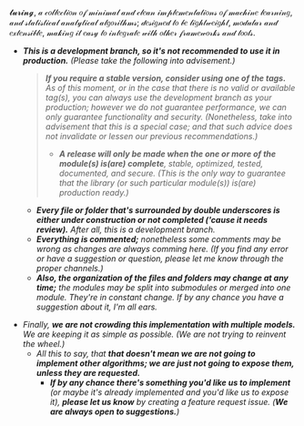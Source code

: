 𝓽𝓾𝓻𝓲𝓷𝓰, 𝒶 𝒸𝑜𝓁𝓁𝑒𝒸𝓉𝒾𝑜𝓃 𝑜𝒻 𝓂𝒾𝓃𝒾𝓂𝒶𝓁 𝒶𝓃𝒹 𝒸𝓁𝑒𝒶𝓃 𝒾𝓂𝓅𝓁𝑒𝓂𝑒𝓃𝓉𝒶𝓉𝒾𝑜𝓃𝓈 𝑜𝒻 𝓂𝒶𝒸𝒽𝒾𝓃𝑒 𝓁𝑒𝒶𝓇𝓃𝒾𝓃𝑔, 𝒶𝓃𝒹 𝓈𝓉𝒶𝓉𝒾𝓈𝓉𝒾𝒸𝒶𝓁 𝒶𝓃𝒶𝓁𝓎𝓉𝒾𝒸𝒶𝓁 𝒶𝓁𝑔𝑜𝓇𝒾𝓉𝒽𝓂𝓈; 𝒹𝑒𝓈𝒾𝑔𝓃𝑒𝒹 𝓉𝑜 𝒷𝑒 𝓁𝒾𝑔𝒽𝓉𝓌𝑒𝒾𝑔𝒽𝓉, 𝓂𝑜𝒹𝓊𝓁𝒶𝓇 𝒶𝓃𝒹 𝑒𝓍𝓉𝑒𝓃𝓈𝒾𝒷𝓁𝑒, 𝓂𝒶𝓀𝒾𝓃𝑔 𝒾𝓉 𝑒𝒶𝓈𝓎 𝓉𝑜 𝒾𝓃𝓉𝑒𝑔𝓇𝒶𝓉𝑒 𝓌𝒾𝓉𝒽 𝑜𝓉𝒽𝑒𝓇 𝒻𝓇𝒶𝓂𝑒𝓌𝑜𝓇𝓀𝓈 𝒶𝓃𝒹 𝓉𝑜𝑜𝓁𝓈.
- ****This is a development branch, so it's not recommended to use it in production.*** (Please take the following into advisement.)*
    > ***If you require a stable version, consider using one of the tags.*** *As of this moment, or in the case that there is no valid or available tag(s), you can always use the development branch as your production; however we do not guarantee performance, we can only guarantee functionality and security. (Nonetheless, take into advisement that this is a special case; and that such advice does not invalidate or lessen our previous recommendations.)*
    > - ****A release will only be made when the one or more of the module(s) is(are) complete***, stable, optimized, tested, documented, and secure. (This is the only way to guarantee that the library (or such particular module(s)) is(are) production ready.)*
    - ****Every file or folder that's surrounded by double underscores is either under construction or not completed ('cause it needs review).*** After all, this is a development branch.*
    - ****Everything is commented;*** nonetheless some comments may be wrong as changes are always comming here. (If you find any error or have a suggestion or question, please let me know through the proper channels.)*
    - ****Also, the organization of the files and folders may change at any time;*** the modules may be split into submodules or merged into one module. They're in constant change. If by any chance you have a suggestion about it, I'm all ears.*

<!-- - *On more thing, as you undoubtedly already have noticed ***we provide a package for each module of the library.*** This is because we want to give you the freedom to use only the modules you need. ***However, if you want to use the whole library, you can use the package `turing` which contains all the modules.*** (This is the recommended way to use the library.)*
    - *If a file is not within a folder (that are not yet categorized) will not be included in a module; and therefore, only be available in the complete package.* -->

- *Finally, ***we are not crowding this implementation with multiple models.*** We are keeping it as simple as possible. (We are not trying to reinvent the wheel.)*
    <!-- >    - *As an example, regarding the regression module, we are only going to implement and expose the most common regression algorithms:*
    >        - *Linear Regression;*
    >        - *Locally Weighted Linear Regression;*
    >        - *Normal Equation (The closed form solution of Linear Regression);*
    >        - *Polynomial Regression;*
    >        - *Logistic Regression;*
    >        - *Isotonic Regression.* -->
    - *All this to say, that ***that doesn't mean we are not going to implement other algorithms; we are just not going to expose them, unless they are requested.****
         - ****If by any chance there's something you'd like us to implement*** (or maybe it's already implemented and you'd like us to expose it), ***please let us know*** by creating a feature request issue. (***We are always open to suggestions.***)*